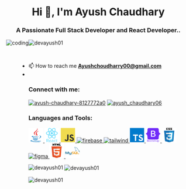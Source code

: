 <h1 align="center">Hi 👋, I'm Ayush Chaudhary</h1>   
<h3 align="center">A Passionate Full Stack Developer and React Developer..</h3> 
<div height="420px" align="center" widht="600px"><img align="left" height="400px"   alt="coding"  src="https://cdn.dribbble.com/users/1059583/screenshots/4171367/coding-freak.gif"/></div>

<p align="left"> <img src="https://komarev.com/ghpvc/?username=devayush01&label=Profile%20views&color=0e75b6&style=flat" alt="devayush01" /></p>

<p align="left"> <a href="https://twitter.com/" target="blank"><img src="https://img.shields.io/twitter/follow/?logo=twitter&style=for-the-badge" alt="" /></a> </p>

- 📫 How to reach me **Ayushchoudharry00@gmail.com** 
- 
<h3 align="left">Connect with me:</h3>
<p align="left">
<a href="https://linkedin.com/in/ayush-chaudhary-8127772a0" target="blank"><img align="center" src="https://raw.githubusercontent.com/rahuldkjain/github-profile-readme-generator/master/src/images/icons/Social/linked-in-alt.svg" alt="ayush-chaudhary-8127772a0" height="30" width="40" /></a>
<a href="https://instagram.com/ayush_chaudhary06" target="blank"><img align="center" src="https://raw.githubusercontent.com/rahuldkjain/github-profile-readme-generator/master/src/images/icons/Social/instagram.svg" alt="ayush_chaudhary06" height="30" width="40" /></a>
</p>

<h3 align="left">Languages and Tools:</h3>
<p align="left"><a href="https://www.java.com" target="_blank" rel="noreferrer"> <img src="https://raw.githubusercontent.com/devicons/devicon/master/icons/java/java-original.svg" alt="java" width="40" height="40"/> </a> <a href="https://reactjs.org/" target="_blank" rel="noreferrer"> <img src="https://raw.githubusercontent.com/devicons/devicon/master/icons/react/react-original-wordmark.svg" alt="react" width="40" height="40"/> </a> <a href="https://developer.mozilla.org/en-US/docs/Web/JavaScript" target="_blank" rel="noreferrer"> <img src="https://raw.githubusercontent.com/devicons/devicon/master/icons/javascript/javascript-original.svg" alt="javascript" width="40" height="40"/> </a>  <a href="https://firebase.google.com/" target="_blank" rel="noreferrer"> <img src="https://www.vectorlogo.zone/logos/firebase/firebase-icon.svg" alt="firebase" width="40" height="40"/> </a>  <a href="https://tailwindcss.com/" target="_blank" rel="noreferrer"> <img src="https://www.vectorlogo.zone/logos/tailwindcss/tailwindcss-icon.svg" alt="tailwind" width="40" height="40"/> </a> <a href="https://www.typescriptlang.org/" target="_blank" rel="noreferrer"> <img src="https://raw.githubusercontent.com/devicons/devicon/master/icons/typescript/typescript-original.svg" alt="typescript" width="40" height="40"/> </a> <a href="https://getbootstrap.com" target="_blank" rel="noreferrer"> <img src="https://raw.githubusercontent.com/devicons/devicon/master/icons/bootstrap/bootstrap-plain-wordmark.svg" alt="bootstrap" width="40" height="40"/> </a> <a href="https://www.w3schools.com/css/" target="_blank" rel="noreferrer"> <img src="https://raw.githubusercontent.com/devicons/devicon/master/icons/css3/css3-original-wordmark.svg" alt="css3" width="40" height="40"/> </a> <a href="https://www.figma.com/" target="_blank" rel="noreferrer"> <img src="https://www.vectorlogo.zone/logos/figma/figma-icon.svg" alt="figma" width="40" height="40"/> </a> <a href="https://www.w3.org/html/" target="_blank" rel="noreferrer"> <img src="https://raw.githubusercontent.com/devicons/devicon/master/icons/html5/html5-original-wordmark.svg" alt="html5" width="40" height="40"/> </a> <a href="https://www.mysql.com/" target="_blank" rel="noreferrer"> <img src="https://raw.githubusercontent.com/devicons/devicon/master/icons/mysql/mysql-original-wordmark.svg" alt="mysql" width="40" height="40"/> </a>  </p>

<p><img align="left" src="https://github-readme-stats.vercel.app/api/top-langs?username=devayush01&show_icons=true&locale=en&layout=compact" alt="devayush01" /></p>

<p>&nbsp;<img align="center" src="https://github-readme-stats.vercel.app/api?username=devayush01&show_icons=true&locale=en" alt="devayush01" /></p>

<p><img align="center" src="https://github-readme-streak-stats.herokuapp.com/?user=devayush01&" alt="devayush01" /></p>
